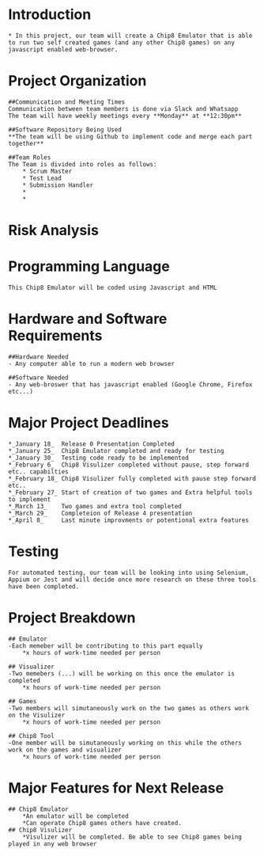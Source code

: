 # **Introduction**
	* In this project, our team will create a Chip8 Emulator that is able to run two self created games (and any other Chip8 games) on any javascript enabled web-browser.

# **Project Organization**
	##Communication and Meeting Times
	Communication between team members is done via Slack and Whatsapp
	The team will have weekly meetings every **Monday** at **12:30pm**
	
	##Software Repository Being Used
	**The team will be using Github to implement code and merge each part together**
	
	##Team Roles
	The Team is divided into roles as follows:
		* Scrum Master 
		* Test Lead
		* Submission Handler
		*
		*
		
		
# **Risk Analysis**

# **Programming Language**
	This Chip8 Emulator will be coded using Javascript and HTML

# **Hardware and Software Requirements**
	##Hardware Needed
	- Any computer able to run a modern web browser 
	
	##Software Needed
	- Any web-broswer that has javascript enabled (Google Chrome, Firefox etc...)

# **Major Project Deadlines**
	*_January 18_  Release 0 Presentation Completed
	*_January 25_  Chip8 Emulator completed and ready for testing
	*_January 30_  Testing code ready to be implemented
	*_February 6_  Chip8 Visulizer completed without pause, step forward etc.. capabilties
	*_February 18_ Chip8 Visulizer fully completed with pause step forward etc.. 
	*_February 27_ Start of creation of two games and Extra helpful tools to implement
	*_March 13_    Two games and extra tool completed
	*_March 29_    Completeion of Release 4 presentation
	*_April 8_     Last minute improvments or potentional extra features
	
# **Testing**
	For automated testing, our team will be looking into using Selenium, Appium or Jest and will decide once more research on these three tools have been completed.
	
# **Project Breakdown**
	## Emulator
	-Each memeber will be contributing to this part equally
		*x hours of work-time needed per person
	
	## Visualizer
	-Two memebers (...) will be working on this once the emulator is completed
		*x hours of work-time needed per person
	
	## Games
	-Two members will simutaneously work on the two games as others work on the Visulizer
		*x hours of work-time needed per person
	
	## Chip8 Tool
	-One member will be simutaneously working on this while the others work on the games and visualizer
		*x hours of work-time needed per person

# **Major Features for Next Release**
	## Chip8 Emulator
		*An emulator will be completed
		*Can operate Chip8 games others have created.
	## Chip8 Visulizer
		*Visulizer will be completed. Be able to see Chip8 games being played in any web browser


  
	
